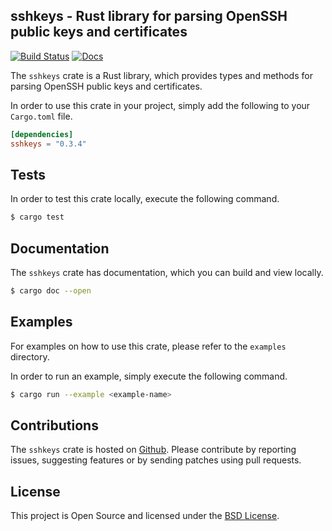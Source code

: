 ## sshkeys - Rust library for parsing OpenSSH public keys and certificates

[![Build Status](https://github.com/dnaeon/rust-sshkeys/actions/workflows/test.yaml/badge.svg)](https://github.com/dnaeon/rust-sshkeys/actions/workflows/test.yaml/badge.svg)
[![Docs](https://docs.rs/sshkeys/badge.svg)](https://docs.rs/sshkeys/)

The `sshkeys` crate is a Rust library, which provides types and methods for
parsing OpenSSH public keys and certificates.

In order to use this crate in your project, simply add the following to your
`Cargo.toml` file.

```toml
[dependencies]
sshkeys = "0.3.4"
```

## Tests

In order to test this crate locally, execute the following command.

```bash
$ cargo test
```

## Documentation

The `sshkeys` crate has documentation, which you can build and view locally.

```bash
$ cargo doc --open
```

## Examples

For examples on how to use this crate, please refer to the `examples` directory.

In order to run an example, simply execute the following command.

```bash
$ cargo run --example <example-name>
```

## Contributions

The `sshkeys` crate is hosted on [Github](https://github.com/dnaeon/rust-sshkeys).
Please contribute by reporting issues, suggesting features or by
sending patches using pull requests.

## License

This project is Open Source and licensed under the
[BSD License](http://opensource.org/licenses/BSD-2-Clause).
